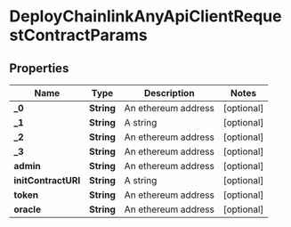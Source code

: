 

# DeployChainlinkAnyApiClientRequestContractParams

## Properties

Name | Type | Description | Notes
------------ | ------------- | ------------- | -------------
**_0** | **String** | An ethereum address |  [optional]
**_1** | **String** | A string |  [optional]
**_2** | **String** | An ethereum address |  [optional]
**_3** | **String** | An ethereum address |  [optional]
**admin** | **String** | An ethereum address |  [optional]
**initContractURI** | **String** | A string |  [optional]
**token** | **String** | An ethereum address |  [optional]
**oracle** | **String** | An ethereum address |  [optional]




